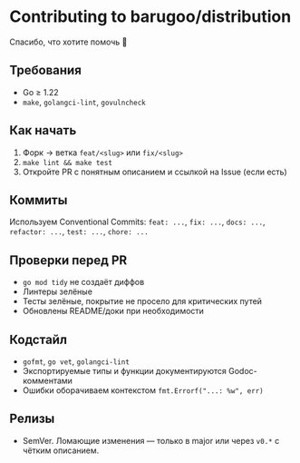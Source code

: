 # Contributing to barugoo/distribution

Спасибо, что хотите помочь 💚

## Требования
- Go ≥ 1.22
- `make`, `golangci-lint`, `govulncheck`

## Как начать
1. Форк → ветка `feat/<slug>` или `fix/<slug>`
2. `make lint && make test`
3. Откройте PR с понятным описанием и ссылкой на Issue (если есть)

## Коммиты
Используем Conventional Commits:
`feat: ...`, `fix: ...`, `docs: ...`, `refactor: ...`, `test: ...`, `chore: ...`

## Проверки перед PR
- `go mod tidy` не создаёт диффов
- Линтеры зелёные
- Тесты зелёные, покрытие не просело для критических путей
- Обновлены README/доки при необходимости

## Кодстайл
- `gofmt`, `go vet`, `golangci-lint`
- Экспортируемые типы и функции документируются Godoc-комментами
- Ошибки оборачиваем контекстом `fmt.Errorf("...: %w", err)`

## Релизы
- SemVer. Ломающие изменения — только в major или через `v0.*` с чётким описанием.
